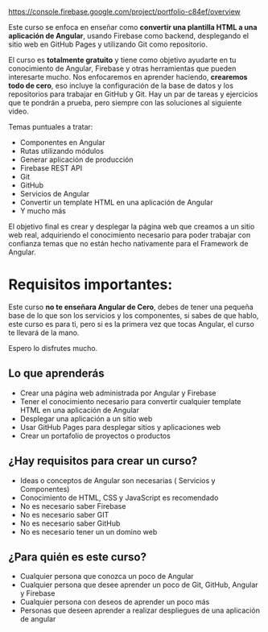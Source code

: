 https://console.firebase.google.com/project/portfolio-c84ef/overview


Este curso se enfoca en enseñar como **convertir una plantilla HTML a una aplicación de Angular**, usando Firebase como backend, desplegando el sitio web en GitHub Pages y utilizando Git como repositorio.

El curso es **totalmente gratuito** y tiene como objetivo ayudarte en tu conocimiento de Angular, Firebase y otras herramientas que pueden interesarte mucho. Nos enfocaremos en aprender haciendo, **crearemos todo de cero**, eso incluye la configuración de la base de datos y los repositorios para trabajar en GitHub y Git. Hay un par de tareas y ejercicios que te pondrán a prueba, pero siempre con las soluciones al siguiente video.

Temas puntuales a tratar:
* Componentes en Angular
* Rutas utilizando módulos
* Generar aplicación de producción
* Firebase REST API
* Git
* GitHub
* Servicios de Angular
* Convertir un template HTML en una aplicación de Angular
* Y mucho más

El objetivo final es crear y desplegar la página web que creamos a un sitio web real, adquiriendo el conocimiento necesario para poder trabajar con confianza temas que no están hecho nativamente para el Framework de Angular.

# Requisitos importantes:

Este curso **no te enseñara Angular de Cero**, debes de tener una pequeña base de lo que son los servicios y los componentes, si sabes de que hablo, este curso es para ti, pero si es la primera vez que tocas Angular, el curso te llevará de la mano.

Espero lo disfrutes mucho.

## Lo que aprenderás
* Crear una página web administrada por Angular y Firebase
* Tener el conocimiento necesario para convertir cualquier template HTML en una aplicación de Angular
* Desplegar una aplicación a un sitio web
* Usar GitHub Pages para desplegar sitios y aplicaciones web
* Crear un portafolio de proyectos o productos

## ¿Hay requisitos para crear un curso?
* Ideas o conceptos de Angular son necesarias ( Servicios y Componentes)
* Conocimiento de HTML, CSS y JavaScript es recomendado
* No es necesario saber Firebase
* No es necesario saber GIT
* No es necesario saber GitHub
* No es necesario tener un un domino web

## ¿Para quién es este curso?
* Cualquier persona que conozca un poco de Angular
* Cualquier persona que desee aprender un poco de Git, GitHub, Angular y Firebase
* Cualquier persona con deseos de aprender un poco más
* Personas que deseen aprender a realizar despliegues de una aplicación de angular
